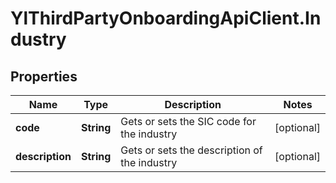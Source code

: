 # YlThirdPartyOnboardingApiClient.Industry

## Properties

Name | Type | Description | Notes
------------ | ------------- | ------------- | -------------
**code** | **String** | Gets or sets the SIC code for the industry | [optional] 
**description** | **String** | Gets or sets the description of the industry | [optional] 


